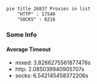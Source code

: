 
```mermaid
pie title 26837 Proxies in list
    "HTTP" : 17540
    "SOCKS" : 8216
```

### Some Info
#### Average Timeout

- mixed: 3.8266275561877476s
- http: 2.085038940905707s
- socks: 6.542145458372206s